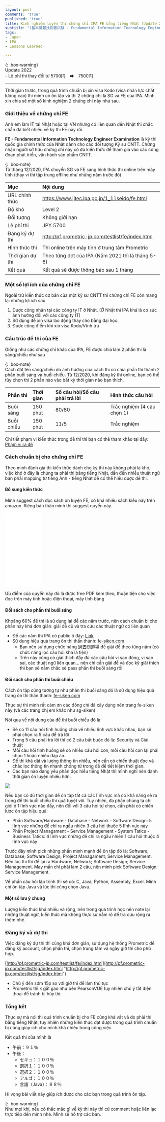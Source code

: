 ```yaml
---
layout: post
comments: 'true'
published: 'true'
title: Kinh nghiệm luyện thi chứng chỉ IPA FE bằng tiếng Nhật (Update 2021)
subtitle: "(基本情報技術者試験 - Fundamental Information Technology Engineer Examination)"
tags:
- Japan
- IPA
- Lessons Learned

---
```

{: .box-warning}  
Update 2022  
\- Lệ phí thi thay đổi từ 5700円　➡　7500円

***

Thời gian trước, trong quá trình chuẩn bị xin visa Kodo (visa nhân lực chất lượng cao) thì mình có ôn tập và thi 2 chứng chỉ là SG và FE của IPA. Mình xin chia sẻ một số kinh nghiệm 2 chứng chỉ này như sau.

### Giới thiệu về chứng chỉ FE

Anh em làm IT tại Nhật hoặc tại VN nhưng có liên quan đến Nhật thì chắc chắn đã biết nhiều về kỳ thi FE này rồi.

**FE - Fundamental Information Technology Engineer Examination** là kỳ thi quốc gia chính thức của Nhật dành cho các đối tượng Kỹ sư CNTT. Chứng nhận người sở hữu chứng chỉ này có đủ kiến thức để tham gia vào các công đoạn phát triển, vận hành sản phẩm CNTT.

{: .box-note}  
Từ tháng 12/2020, IPA chuyển SG và FE sang hình thức thi online trên máy tính (thay vì thi tập trung offline như những năm trước đó)

| Mục | Nội dung |
| :--- | :--- |
| URL chính thức | https://www.jitec.ipa.go.jp/1_11seido/fe.html |
| Độ khó | Level 2 |
| Đối tượng | Không giới hạn |
| Lệ phí thi | JPY 5700 |
| Đăng ký dự thi | http://pf.prometric-jp.com/testlist/fe/index.html |
| Hình thức thi | Thi online trên máy tính ở trung tâm Prometric |
| Thời gian dự thi | Theo từng đợt của IPA (Năm 2021 thì là tháng 5-6) |
| Kết quả | Kết quả sẽ được thông báo sau 1 tháng |

### Một số lợi ích của chứng chỉ FE

Ngoài trừ kiến thức cơ bản của một kỹ sư CNTT thì chứng chỉ FE còn mang lại những lợi ích sau:

1. Được công nhận tại các công ty IT ở Nhật. (Ở Nhật thì IPA khá là có sức ảnh hưởng đối với các công ty IT)
2. Sử dụng để xin visa lao động thay cho bằng đại học.
3. Được cộng điểm khi xin visa Kodo/Vĩnh trú

### Cấu trúc đề thi của FE

Giống như các chứng chỉ khác của IPA, FE được chia làm 2 phần thi là sáng/chiều như sau

{: .box-note}  
Cách đặt tên sáng/chiều do ảnh hưởng của cách thi cũ chia phần thi thành 2 phần buổi sáng và buổi chiều. Từ 12/2020, khi đăng ký thi online, bạn có thể tùy chọn thi 2 phần nào vào bất kỳ thời gian nào bạn thích.

| Phần thi | Thời gian | Số câu hỏi/Số câu phải trả lời | Hình thức câu hỏi |
| :--- | :--- | :--- | :--- |
| Buổi sáng | 150 phút | 80/80 | Trắc nghiệm (4 câu chọn 1) |
| Buổi chiều | 150 phút | 11/5 | Trắc nghiệm |

Chi tiết phạm vi kiến thức trong đề thi thì bạn có thể tham khảo tại đây: [Phạm vi ra đề](https://www.fe-siken.com/fehani.html "Phạm vi")

### Cách chuẩn bị cho chứng chỉ FE

Theo mình đánh giá thì kiến thức dành cho kỳ thi này không phải là khó, việc khó ở đây là chúng ta phải thi bằng tiếng Nhật, dẫn đến nhiều thuật ngữ bạn phải mapping từ tiếng Anh - tiếng Nhật để có thể hiểu được đề thi.

#### Bổ sung kiến thức

Mình suggest cách đọc sách ôn luyện FE, có khá nhiều sách kiểu này trên amazon. Riêng bản thân mình thi suggest quyển này.

<iframe style="width:120px;height:240px;" marginwidth="0" marginheight="0" scrolling="no" frameborder="0" src="//rcm-fe.amazon-adsystem.com/e/cm?lt1=_blank&bc1=000000&IS2=1&bg1=FFFFFF&fc1=000000&lc1=0000FF&t=cuonghapvn-22&language=ja_JP&o=9&p=8&l=as4&m=amazon&f=ifr&ref=as_ss_li_til&asins=4295010308&linkId=3c886a8dc4e6dbbbcd08302fbd177558"></iframe>

Ưu điểm của quyển này đó là được free PDF kèm theo, thuận tiện cho việc đọc trên máy tính hoặc điện thoại, máy tính bảng.

#### Đối sách cho phần thi buổi sáng

Khoảng 60% đề thi là sử dụng lại đề các năm trước, nên cách chuẩn bị cho phần này khá đơn giản: giải đề cũ và tra cứu các thuật ngữ có liên quan

* Đề các năm thì IPA có public ở đây: [Link](https://www.jitec.ipa.go.jp/1_04hanni_sukiru/_index_mondai.html)
* Sử dụng hiệu quả trang ôn thi thần thánh: [fe-siken.com](https://www.fe-siken.com/)
  * Bạn nên sử dụng chức năng 過去問道場 để giải đề theo từng năm (có chức năng lọc câu hỏi khá là tiện)
  * Trên này cũng có giải thích đầy đủ các câu hỏi vì sao đúng, vì sao sai, các thuật ngữ liên quan... nên chỉ cần giải đề và đọc kỹ giải thích thì bạn sẽ nắm chắc sẽ pass phần thi buổi sáng rồi

#### Đối sách cho phần thi buổi chiều

Cách ôn tập cũng tương tự như phần thi buổi sáng đó là sử dụng hiệu quả trang ôn thi thần thánh: [fe-siken.com](https://www.fe-siken.com/)

Thực sự thì mình rất cảm ơn các đồng chí đã xây dựng nên trang fe-siken này (và các trang chị em khác như sg-siken)

Nói qua về nội dung của đề thi buổi chiều đó là:

* Sẽ có 11 câu hỏi tình huống chia về nhiều lĩnh vực khác nhau, bạn sẽ phải chọn ra 5 câu để trả lời
* Trong 5 câu phải trả lời thì có 2 câu bắt buộc đó là: Security và Giải thuật
* Mỗi câu hỏi tình huống sẽ có nhiều câu hỏi con, mỗi câu hỏi con lại phải chọn 1 hoặc nhiều đáp án.
* Đề thi khá dài và lượng thông tin nhiều, nên cần có chiến thuật đọc và chắc lọc thông tin nhanh chóng từ trong đề để tiết kiệm thời gian.
* Các bạn nào đang yếu phần đọc hiểu tiếng Nhật thì mình nghĩ nên dành thời gian ôn luyện nhiều hơn.

![](https://www.fe-siken.com/img/03.png)

Nếu bạn có đủ thời gian để ôn tập tất cả các lĩnh vực mà có khả năng sẽ ra trong đề thi buổi chiều thì quá tuyệt vời. Tuy nhiên, đa phần chúng ta chỉ giỏi ở 1 lĩnh vực nào đấy, nên đối với 3 câu hỏi tự chọn, cần phải có chiến lược ôn tập hiệu quả:

* Phần Software/Hardware - Database - Network - Software Design: 5 lĩnh vực những đề chỉ ra ngẫu nhiên 3 câu hỏi thuộc 5 lĩnh vực này
* Phần Project Managament - Service Management - System Tatics - Business Tatics: 4 lĩnh vực những đề chỉ ra ngẫu nhiên 1 câu hỏi thuộc 4 lĩnh vực này

Trước đây mình pick những phần mình mạnh để ôn tập đó là: Software; Database; Software Design; Project Managament; Service Management. Đến lúc thi thì đề lại ra Hardware; Network; Software Design; Service Management. May mắn chỉ phải làm 2 câu, nên mình pick Software Design; Service Management.

Về phần câu hỏi lập trình thì sẽ có: C, Java, Python, Assembly, Excel. Mình chỉ ôn tập Java và lúc thi cũng chọn Java.

#### Một số lưu ý chung

Lượng kiến thức khá nhiều và rộng, nên trong quá trình học nên note lại những thuật ngữ, kiến thức mà không thực sự nắm rõ để tra cứu rộng ra thêm nhé.

### Đăng ký và dự thi

Việc đăng ký dự thi thì cũng khá đơn giản, sử dụng hệ thống Prometric để đăng ký account, chọn phần thi, chọn trung tâm và ngày giờ thi cho phù hợp.

[http://pf.prometric-jp.com/testlist/fe/index.html](http://pf.prometric-jp.com/testlist/sg/index.html "http://pf.prometric-jp.com/testlist/sg/index.html")

* Chú ý đến sớm 15p so với giờ thi để làm thủ tục
* Prometric thì k gắt gao như bên PearsonVUE tuy nhiên chú ý tắt điện thoại để tránh bị hủy thi.

### Tổng kết

Thực sự mà nói thì quá trình chuẩn bị cho FE cũng khá vất vả do phải thi bằng tiếng Nhật, tuy nhiên những kiến thức đạt được trong quá trình chuẩn bị cũng giúp ích cho mình khá nhiều trong công việc.

Kết quả thi của mình là

* 午前：９１％
* 午後：
  * セキュ：１００％
  * 選択１：１００％
  * 選択２：１００％
  * アルゴ：１００％
  * 言語（Java）：８８％

Hi vọng bài viết này giúp ích được cho các bạn trong quá trình ôn tập.

{: .box-warning}  
Như mọi khi, nếu có thắc mắc gì về kỳ thi này thì cứ comment hoặc liên lạc trực tiếp đến mình nhé. Mình sẽ hỗ trợ các bạn.